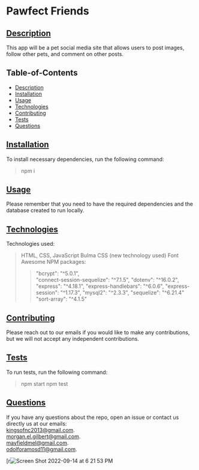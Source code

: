 # Pawfect Friends

## [Description](#table-of-contents)

This app will be a pet social media site that allows users to post images, follow other pets, and comment on other posts.

## Table-of-Contents

- [Description](#description)
- [Installation](#installation)
- [Usage](#usage)
- [Technologies](#technologies)
- [Contributing](#contribute)
- [Tests](#tests)
- [Questions](#questions)

## [Installation](#table-of-contents)

To install necessary dependencies, run the following command:<br>

> npm i

## [Usage](#table-of-contents)

Please remember that you need to have the required dependencies and the database created to run locally.

## [Technologies](#table-of-contents)

Technologies used:
> HTML, 
> CSS, 
> JavaScript
> Bulma CSS (new technology used)
> Font Awesome
> NPM packages:	  
>>"bcrypt": "^5.0.1",  
>> "connect-session-sequelize": "^7.1.5",
>> "dotenv": "^16.0.2",
>> "express": "^4.18.1",
>> "express-handlebars": "^6.0.6",
>> "express-session": "^1.17.3",
>> "mysql2": "^2.3.3",
>> "sequelize": "^6.21.4"
>> "sort-array": "^4.1.5"

## [Contributing](#table-of-contents)

Please reach out to our emails if you would like to make any contributions, but we will not accept any independent contributions.

## [Tests](#table-of-contents)

To run tests, run the following command:<br>

> npm start
> npm test

## [Questions](#table-of-contents)

If you have any questions about the repo, open an issue or contact us directly us at our emails: <br>
[kingsofnc2013@gmail.com](mailto:kingsofnc2013@gmail.com). <br>
[morgan.el.gilbert@gmail.com](mailto:morgan.el.gilbert@gmail.com). <br>
[mayfieldmel@gmail.com](mailto:mayfieldmel@gmail.com). <br>
[odolforamosd11@gmail.com](mailto:rodolforamosd11@gmail.com). <br>

[r![Screen Shot 2022-09-14 at 6 21 53 PM](https://user-images.githubusercontent.com/104585768/190273467-b879a21d-ca2b-44d1-96d1-1938faa98ac3.png)
